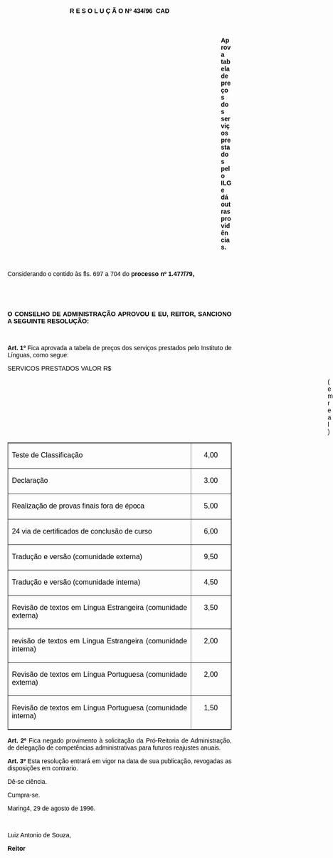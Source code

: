 <BODY TEXT="#000000">

<B><FONT FACE="Arial"><P ALIGN="CENTER">R E S O L U &Ccedil; &Atilde; O Nº 434/96  CAD</P>
<P ALIGN="CENTER"></P>
<P ALIGN="CENTER">&nbsp;</P><DIR>
<DIR>
<DIR>
<DIR>
<DIR>
<DIR>
<DIR>
<DIR>
<DIR>
<DIR>
<DIR>
<DIR>

<P ALIGN="JUSTIFY">Aprova tabela de pre&ccedil;os dos servi&ccedil;os prestados pelo ILG e d&aacute; outras provid&ecirc;ncias.</P>
<P ALIGN="JUSTIFY"></P>
<P ALIGN="JUSTIFY">&nbsp;</P></DIR>
</DIR>
</DIR>
</DIR>
</DIR>
</DIR>
</DIR>
</DIR>
</DIR>
</DIR>
</DIR>
</DIR>

</B><P ALIGN="JUSTIFY">Considerando o contido &agrave;s fls. 697 a 704 do <B>processo nº 1.477/79,</P>
</B><P ALIGN="JUSTIFY"></P>
<P ALIGN="JUSTIFY">&nbsp;</P>
<P ALIGN="JUSTIFY">&nbsp;</P>
<B><P ALIGN="JUSTIFY">O CONSELHO DE ADMINISTRA&Ccedil;&Atilde;O APROVOU E EU, REITOR, SANCIONO A SEGUINTE RESOLU&Ccedil;&Atilde;O:</P>
</B><P ALIGN="JUSTIFY"></P>
<P ALIGN="JUSTIFY">&nbsp;</P>
<B><P ALIGN="JUSTIFY">Art. 1º</B> Fica aprovada a tabela de pre&ccedil;os dos servi&ccedil;os prestados pelo Instituto de L&iacute;nguas, como segue:</P>
<P ALIGN="JUSTIFY"></P>
<P ALIGN="JUSTIFY">SERVICOS PRESTADOS&#9;&#9;&#9;&#9;&#9;&#9;VALOR R$</P><DIR>
<DIR>
<DIR>
<DIR>
<DIR>
<DIR>
<DIR>
<DIR>
<DIR>
<DIR>
<DIR>
<DIR>
<DIR>
<DIR>
<DIR>
<DIR>
<DIR>
<DIR>

<P ALIGN="JUSTIFY">(em real)</P></DIR>
</DIR>
</DIR>
</DIR>
</DIR>
</DIR>
</DIR>
</DIR>
</DIR>
</DIR>
</DIR>
</DIR>
</DIR>
</DIR>
</DIR>
</DIR>
</DIR>
</DIR>
</FONT>
<TABLE BORDER CELLSPACING=1 WIDTH=576>
<TR><TD WIDTH="82%" VALIGN="TOP">
<FONT FACE="Arial"><P ALIGN="JUSTIFY">Teste de Classifica&ccedil;&atilde;o</FONT></TD>
<TD WIDTH="18%" VALIGN="TOP">
<FONT FACE="Arial"><P ALIGN="CENTER">4,00</FONT></TD>
</TR>
<TR><TD WIDTH="82%" VALIGN="TOP">
<FONT FACE="Arial"><P ALIGN="JUSTIFY">Declara&ccedil;&atilde;o</FONT></TD>
<TD WIDTH="18%" VALIGN="TOP">
<FONT FACE="Arial"><P ALIGN="CENTER">3.00</FONT></TD>
</TR>
<TR><TD WIDTH="82%" VALIGN="TOP">
<FONT FACE="Arial"><P ALIGN="JUSTIFY">Realiza&ccedil;&atilde;o de provas finais fora de &eacute;poca</FONT></TD>
<TD WIDTH="18%" VALIGN="TOP">
<FONT FACE="Arial"><P ALIGN="CENTER">5,00</FONT></TD>
</TR>
<TR><TD WIDTH="82%" VALIGN="TOP">
<FONT FACE="Arial"><P ALIGN="JUSTIFY">24 via de certificados de conclus&atilde;o de curso</FONT></TD>
<TD WIDTH="18%" VALIGN="TOP">
<FONT FACE="Arial"><P ALIGN="CENTER">6,00</FONT></TD>
</TR>
<TR><TD WIDTH="82%" VALIGN="TOP">
<FONT FACE="Arial"><P ALIGN="JUSTIFY">Tradu&ccedil;&atilde;o e vers&atilde;o (comunidade externa)</FONT></TD>
<TD WIDTH="18%" VALIGN="TOP">
<FONT FACE="Arial"><P ALIGN="CENTER">9,50</FONT></TD>
</TR>
<TR><TD WIDTH="82%" VALIGN="TOP">
<FONT FACE="Arial"><P ALIGN="JUSTIFY">Tradu&ccedil;&atilde;o e vers&atilde;o (comunidade interna)</FONT></TD>
<TD WIDTH="18%" VALIGN="TOP">
<FONT FACE="Arial"><P ALIGN="CENTER">4,50</FONT></TD>
</TR>
<TR><TD WIDTH="82%" VALIGN="TOP">
<FONT FACE="Arial"><P ALIGN="JUSTIFY">Revis&atilde;o de textos em L&iacute;ngua Estrangeira (comunidade externa)</FONT></TD>
<TD WIDTH="18%" VALIGN="TOP">
<FONT FACE="Arial"><P ALIGN="CENTER">3,50</FONT></TD>
</TR>
<TR><TD WIDTH="82%" VALIGN="TOP">
<FONT FACE="Arial"><P ALIGN="JUSTIFY">revis&atilde;o de textos em L&iacute;ngua Estrangeira (comunidade interna)</FONT></TD>
<TD WIDTH="18%" VALIGN="TOP">
<FONT FACE="Arial"><P ALIGN="CENTER">2,00</FONT></TD>
</TR>
<TR><TD WIDTH="82%" VALIGN="TOP">
<FONT FACE="Arial"><P ALIGN="JUSTIFY">Revis&atilde;o de textos em L&iacute;ngua Portuguesa (comunidade externa)</FONT></TD>
<TD WIDTH="18%" VALIGN="TOP">
<FONT FACE="Arial"><P ALIGN="CENTER">2,00</FONT></TD>
</TR>
<TR><TD WIDTH="82%" VALIGN="TOP">
<FONT FACE="Arial"><P ALIGN="JUSTIFY">Revis&atilde;o de textos em L&iacute;ngua Portuguesa (comunidade interna)</FONT></TD>
<TD WIDTH="18%" VALIGN="TOP">
<FONT FACE="Arial"><P ALIGN="CENTER">1,50</FONT></TD>
</TR>
</TABLE>

<FONT FACE="Arial"><P ALIGN="JUSTIFY"></P>
<B><P ALIGN="JUSTIFY">Art. 2º</B> Fica negado provimento &agrave; solicita&ccedil;&atilde;o da Pr&oacute;-Reitoria de Administra&ccedil;&atilde;o, de delega&ccedil;&atilde;o de compet&ecirc;ncias administrativas para futuros reajustes anuais.</P>
<B><P ALIGN="JUSTIFY">Art. 3º</B> Esta resolu&ccedil;&atilde;o entrar&aacute; em vigor na data de sua publica&ccedil;&atilde;o, revogadas as disposi&ccedil;&otilde;es em contrario.</P>
<P ALIGN="JUSTIFY">D&ecirc;-se ci&ecirc;ncia.</P>
<P ALIGN="JUSTIFY">Cumpra-se.</P>
<P ALIGN="JUSTIFY">Maring4, 29 de agosto de 1996.</P>
<P ALIGN="JUSTIFY"></P>
<P ALIGN="JUSTIFY">&nbsp;</P>
<P ALIGN="JUSTIFY">Luiz Antonio de Souza,</P>
<B><P ALIGN="JUSTIFY">Reitor </P></B></FONT></BODY>
